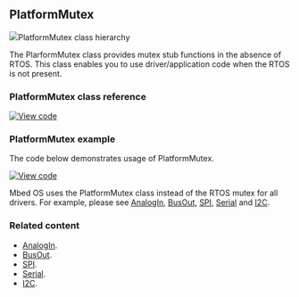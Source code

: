 ## PlatformMutex

<span class="images">![](https://os.mbed.com/docs/v5.9/mbed-os-api-doxy/class_platform_mutex.png)<span>PlatformMutex class hierarchy</span></span>

The PlarformMutex class provides mutex stub functions in the absence of RTOS. This class enables you to use driver/application code when the RTOS is not present.

### PlatformMutex class reference

[![View code](https://www.mbed.com/embed/?type=library)](http://os.mbed.com/docs/v5.9/mbed-os-api-doxy/class_platform_mutex.html)

### PlatformMutex example

The code below demonstrates usage of PlatformMutex.

[![View code](https://www.mbed.com/embed/?url=https://os.mbed.com/teams/mbed_example/code/mbed-os-example-platform-mutex/)](https://os.mbed.com/teams/mbed_example/code/mbed-os-example-platform-mutex/file/2084d9e90526/main.cpp)

Mbed OS uses the PlatformMutex class instead of the RTOS mutex for all drivers. For example, please see [AnalogIn](analogin.html), [BusOut](busout.html), [SPI](spi.html), [Serial](serial.html) and [I2C](i2c.html).

### Related content

- [AnalogIn](analogin.html).
- [BusOut](busout.html).
- [SPI](spi.html).
- [Serial](serial.html).
- [I2C](i2c.html).
